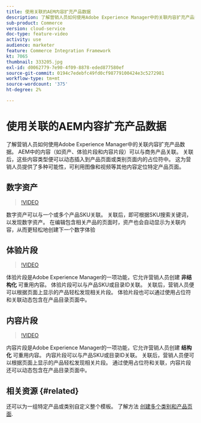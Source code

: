 ```yaml
---
title: 使用关联的AEM内容扩充产品数据
description: 了解营销人员如何使用Adobe Experience Manager中的关联内容扩充产品数据。 AEM中的资产和体验片段等内容可以与商务产品关联。 关联后，这些内容类型便可以动态插入到产品页面或类别页面内的占位符中。 这为营销人员提供了多种可能性，可利用图像和视频等其他内容定位特定产品页面。
sub-product: Commerce
version: cloud-service
doc-type: feature-video
activity: use
audience: marketer
feature: Commerce Integration Framework
kt: 7065
thumbnail: 333205.jpg
exl-id: d0062779-7e90-4f09-8878-eded877580ef
source-git-commit: 0194c7edebfc49fd0cf98779100424e3c5272981
workflow-type: tm+mt
source-wordcount: '375'
ht-degree: 2%

---
```


# 使用关联的AEM内容扩充产品数据

了解营销人员如何使用Adobe Experience Manager中的关联内容扩充产品数据。 AEM中的内容（如资产、体验片段和内容片段）可以与商务产品关联。 关联后，这些内容类型便可以动态插入到产品页面或类别页面内的占位符中。 这为营销人员提供了多种可能性，可利用图像和视频等其他内容定位特定产品页面。

## 数字资产

>[!VIDEO](https://video.tv.adobe.com/v/339121/?quality=12&learn=on)

数字资产可以与一个或多个产品SKU关联。 关联后，即可根据SKU搜索关键词，以发现数字资产。 在编辑包含相关产品的页面时，资产也会自动显示为关联内容，从而更轻松地创建下一个数字体验

## 体验片段

>[!VIDEO](https://video.tv.adobe.com/v/333205/?quality=12&learn=on)

体验片段是Adobe Experience Manager的一项功能，它允许营销人员创建 **非结构化** 可重用内容。 体验片段可以与产品SKU或目录ID关联。 关联后，营销人员便可以根据页面上显示的产品轻松发现相关片段。 体验片段也可以通过使用占位符和关联动态包含在产品目录页面中。

## 内容片段

>[!VIDEO](https://video.tv.adobe.com/v/339182/?quality=12&learn=on)

内容片段是Adobe Experience Manager的一项功能，它允许营销人员创建 **结构化** 可重用内容。 内容片段可以与产品SKU或目录ID关联。 关联后，营销人员便可以根据页面上显示的产品轻松发现相关片段。 通过使用占位符和关联，内容片段还可以动态包含在产品目录页面中。

## 相关资源 {#related}

还可以为一组特定产品或类别自定义整个模板。 了解方法 [创建多个类别和产品页面](./multi-template-usage.md).
